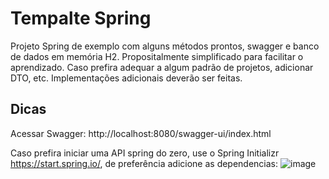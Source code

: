 # Tempalte Spring

Projeto Spring de exemplo com alguns métodos prontos, swagger e banco de dados em memória H2. Propositalmente simplificado para facilitar o aprendizado. Caso prefira adequar a algum padrão de projetos, adicionar DTO, etc. Implementações adicionais deverão ser feitas.

## Dicas

Acessar Swagger: http://localhost:8080/swagger-ui/index.html

Caso prefira iniciar uma API spring do zero, use o Spring Initializr https://start.spring.io/, de preferência adicione as dependencias:
![image](https://user-images.githubusercontent.com/17910237/228322158-a5d973e9-4750-4f62-b742-01bf3f6f1dc4.png)
